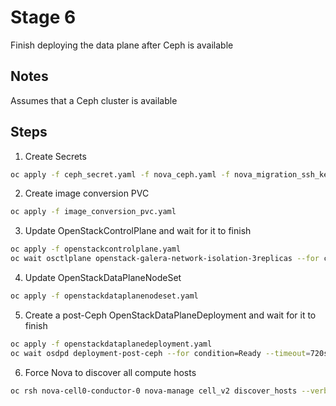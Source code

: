 # Stage 6

Finish deploying the data plane after Ceph is available

## Notes

Assumes that a Ceph cluster is available

## Steps

1. Create Secrets
```bash
oc apply -f ceph_secret.yaml -f nova_ceph.yaml -f nova_migration_ssh_key.yaml
```
2. Create image conversion PVC
```bash
oc apply -f image_conversion_pvc.yaml
```
3. Update OpenStackControlPlane and wait for it to finish
```bash
oc apply -f openstackcontrolplane.yaml
oc wait osctlplane openstack-galera-network-isolation-3replicas --for condition=Ready --timeout=300s
```
4. Update OpenStackDataPlaneNodeSet
```bash
oc apply -f openstackdataplanenodeset.yaml
```
5. Create a post-Ceph OpenStackDataPlaneDeployment and wait for it to finish
```bash
oc apply -f openstackdataplanedeployment.yaml
oc wait osdpd deployment-post-ceph --for condition=Ready --timeout=720s
```
6. Force Nova to discover all compute hosts
```bash
oc rsh nova-cell0-conductor-0 nova-manage cell_v2 discover_hosts --verbose
```
